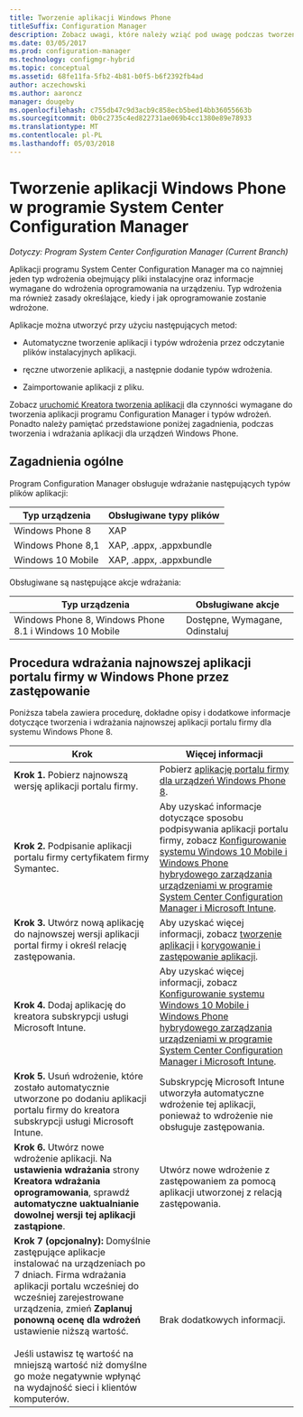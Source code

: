 ```yaml
---
title: Tworzenie aplikacji Windows Phone
titleSuffix: Configuration Manager
description: Zobacz uwagi, które należy wziąć pod uwagę podczas tworzenia i wdrażania aplikacji dla urządzeń Windows Phone.
ms.date: 03/05/2017
ms.prod: configuration-manager
ms.technology: configmgr-hybrid
ms.topic: conceptual
ms.assetid: 68fe11fa-5fb2-4b81-b0f5-b6f2392fb4ad
author: aczechowski
ms.author: aaroncz
manager: dougeby
ms.openlocfilehash: c755db47c9d3acb9c858ecb5bed14bb36055663b
ms.sourcegitcommit: 0b0c2735c4ed822731ae069b4cc1380e89e78933
ms.translationtype: MT
ms.contentlocale: pl-PL
ms.lasthandoff: 05/03/2018
---
```

# <a name="create-windows-phone-applications-with-system-center-configuration-manager"></a>Tworzenie aplikacji Windows Phone w programie System Center Configuration Manager

*Dotyczy: Program System Center Configuration Manager (Current Branch)*

Aplikacji programu System Center Configuration Manager ma co najmniej jeden typ wdrożenia obejmujący pliki instalacyjne oraz informacje wymagane do wdrożenia oprogramowania na urządzeniu. Typ wdrożenia ma również zasady określające, kiedy i jak oprogramowanie zostanie wdrożone.  

 Aplikacje można utworzyć przy użyciu następujących metod:  

-   Automatyczne tworzenie aplikacji i typów wdrożenia przez odczytanie plików instalacyjnych aplikacji.  

-   ręczne utworzenie aplikacji, a następnie dodanie typów wdrożenia.  

-   Zaimportowanie aplikacji z pliku.  

Zobacz [uruchomić Kreatora tworzenia aplikacji](../../apps/deploy-use/create-applications.md#start-the-create-application-wizard) dla czynności wymagane do tworzenia aplikacji programu Configuration Manager i typów wdrożeń. Ponadto należy pamiętać przedstawione poniżej zagadnienia, podczas tworzenia i wdrażania aplikacji dla urządzeń Windows Phone.  

## <a name="general-considerations"></a>Zagadnienia ogólne  
 Program Configuration Manager obsługuje wdrażanie następujących typów plików aplikacji:  

|Typ urządzenia|Obsługiwane typy plików|  
|-----------------|---------------------|  
|Windows Phone 8|XAP|  
|Windows Phone 8,1|XAP, .appx, .appxbundle|
|Windows 10 Mobile|XAP, .appx, .appxbundle|

 Obsługiwane są następujące akcje wdrażania:  

|Typ urządzenia|Obsługiwane akcje|  
|-----------------|-----------------------|  
|Windows Phone 8, Windows Phone 8.1 i Windows 10 Mobile|Dostępne, Wymagane, Odinstaluj|  

## <a name="steps-to-deploy-the-latest-windows-phone-company-portal-app-with-supersedence"></a>Procedura wdrażania najnowszej aplikacji portalu firmy w Windows Phone przez zastępowanie  
 Poniższa tabela zawiera procedurę, dokładne opisy i dodatkowe informacje dotyczące tworzenia i wdrażania najnowszej aplikacji portalu firmy dla systemu Windows Phone 8.  

|Krok|Więcej informacji|  
|----------|----------------------|  
|**Krok 1.** Pobierz najnowszą wersję aplikacji portalu firmy.|Pobierz [aplikację portalu firmy dla urządzeń Windows Phone 8](http://go.microsoft.com/fwlink/?LinkId=268440).|  
|**Krok 2.** Podpisanie aplikacji portalu firmy certyfikatem firmy Symantec.|Aby uzyskać informacje dotyczące sposobu podpisywania aplikacji portalu firmy, zobacz [Konfigurowanie systemu Windows 10 Mobile i Windows Phone hybrydowego zarządzania urządzeniami w programie System Center Configuration Manager i Microsoft Intune](../../mdm/deploy-use/enroll-hybrid-windows.md).|  
|**Krok 3.** Utwórz nową aplikację do najnowszej wersji aplikacji portal firmy i określ relację zastępowania.|Aby uzyskać więcej informacji, zobacz [tworzenie aplikacji](../../apps/deploy-use/create-applications.md) i [korygowanie i zastępowanie aplikacji](../../apps/deploy-use/revise-and-supersede-applications.md).|  
|**Krok 4.** Dodaj aplikację do kreatora subskrypcji usługi Microsoft Intune.|Aby uzyskać więcej informacji, zobacz [Konfigurowanie systemu Windows 10 Mobile i Windows Phone hybrydowego zarządzania urządzeniami w programie System Center Configuration Manager i Microsoft Intune](../../mdm/deploy-use/enroll-hybrid-windows.md).|  
|**Krok 5.** Usuń wdrożenie, które zostało automatycznie utworzone po dodaniu aplikacji portalu firmy do kreatora subskrypcji usługi Microsoft Intune.|Subskrypcję Microsoft Intune utworzyła automatyczne wdrożenie tej aplikacji, ponieważ to wdrożenie nie obsługuje zastępowania.|  
|**Krok 6.** Utwórz nowe wdrożenie aplikacji. Na **ustawienia wdrażania** strony **Kreatora wdrażania oprogramowania**, sprawdź **automatyczne uaktualnianie dowolnej wersji tej aplikacji zastąpione**.|Utwórz nowe wdrożenie z zastępowaniem za pomocą aplikacji utworzonej z relacją zastępowania.|  
|**Krok 7 (opcjonalny):** Domyślnie zastępujące aplikacje instalować na urządzeniach po 7 dniach. Firma wdrażania aplikacji portalu wcześniej do wcześniej zarejestrowane urządzenia, zmień **Zaplanuj ponowną ocenę dla wdrożeń** ustawienie niższą wartość.<br /><br /> Jeśli ustawisz tę wartość na mniejszą wartość niż domyślne go może negatywnie wpłynąć na wydajność sieci i klientów komputerów.|Brak dodatkowych informacji.|  
